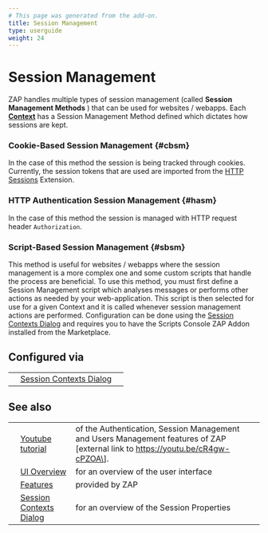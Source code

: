 ```yaml
---
# This page was generated from the add-on.
title: Session Management
type: userguide
weight: 24
---
```


# Session Management

ZAP handles multiple types of session management (called **Session
Management Methods** ) that can be used for websites / webapps. Each **[Context](/docs/desktop/start/features/contexts/)** has a Session Management
Method defined which dictates how sessions are kept.

### Cookie-Based Session Management {#cbsm}

In the case of this method the session is being tracked through
cookies. Currently, the session tokens that are used are imported from
the [HTTP Sessions](/docs/desktop/start/features/httpsessions/) Extension.

### HTTP Authentication Session Management {#hasm}

In the case of this method the session is managed with HTTP request header `Authorization`.

### Script-Based Session Management {#sbsm}

This method is useful for websites / webapps where the session management is a more complex one and some custom
scripts that handle the process are beneficial. To use this method, you must first define a Session Management script
which analyses messages or performs other actions as needed by your web-application. This script is then selected for use for a given Context
and it is called whenever session management actions are performed.
Configuration can be done using the [Session
Contexts Dialog](/docs/desktop/ui/dialogs/session/contexts/#sm) and requires you to have the Scripts Console ZAP Addon installed from the Marketplace.

## Configured via

|   |                                                                          |   |
|---|--------------------------------------------------------------------------|---|
|   | [Session Contexts Dialog](/docs/desktop/ui/dialogs/session/contexts/#sm) |   |

## See also

|   |                                                                       |                                                                                                                                   |
|---|-----------------------------------------------------------------------|-----------------------------------------------------------------------------------------------------------------------------------|
|   | [Youtube tutorial](https://youtu.be/cR4gw-cPZOA)                      | of the Authentication, Session Management and Users Management features of ZAP \[external link to https://youtu.be/cR4gw-cPZOA\]. |
|   | [UI Overview](/docs/desktop/ui/)                                      | for an overview of the user interface                                                                                             |
|   | [Features](/docs/desktop/start/features/)                             | provided by ZAP                                                                                                                   |
|   | [Session Contexts Dialog](/docs/desktop/ui/dialogs/session/contexts/) | for an overview of the Session Properties                                                                                         |
